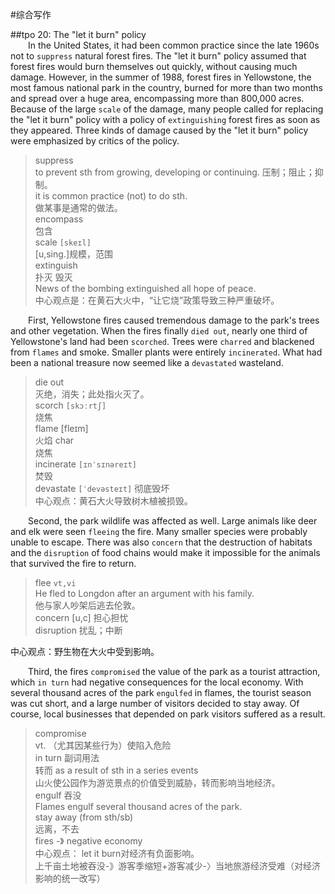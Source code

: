 #综合写作

##tpo 20: The "let it burn" policy  
&emsp;&emsp;In the United States, it had been common practice since the late 1960s not to `suppress` natural forest fires. The "let it burn" policy assumed that forest fires would burn themselves out quickly, without causing much damage. However, in the summer of 1988, forest fires in Yellowstone, the most famous national park in the country, burned for more than two months and spread over a huge area, encompassing more than 800,000 acres. Because of the large `scale` of the damage, many people called for replacing the "let it burn" policy with a policy of `extinguishing` forest fires as soon as they appeared. Three kinds of damage caused by the "let it burn" policy were emphasized by critics of the policy.  
> suppress  
> to prevent sth from growing, developing or continuing. 压制；阻止；抑制。  
> it is common practice (not) to do sth.  
> 做某事是通常的做法。  
> encompass  
> 包含  
> scale `[skeɪl]`  
> [u,sing.]规模，范围  
> extinguish  
> 扑灭
> 毁灭  
> News of the bombing extinguished all hope of peace.  
中心观点是：在黄石大火中，“让它烧”政策导致三种严重破坏。

&emsp;&emsp;First, Yellowstone fires caused tremendous damage to the park's trees and other vegetation. When the fires finally `died out`, nearly one third of Yellowstone's land had been `scorched`. Trees were `charred` and blackened from `flames` and smoke. Smaller plants were entirely `incinerated`. What had been a national treasure now seemed like a `devastated` wasteland.  
> die out  
> 灭绝，消失；此处指火灭了。  
> scorch `[skɔːrtʃ]`  
> 烧焦  
> flame [fleɪm]  
> 火焰
> char  
> 烧焦  
> incinerate `[ɪnˈsɪnəreɪt]`  
> 焚毁  
> devastate  `[ˈdevəsteɪt]`
> 彻底毁坏  
中心观点：黄石大火导致树木植被损毁。  

&emsp;&emsp;Second, the park wildlife was affected as well. Large animals like deer and elk were seen `fleeing` the fire. Many smaller species were probably unable to escape. There was also `concern` that the destruction of habitats and the `disruption` of food chains would make it impossible for the animals that survived the fire to return.  
> flee `vt,vi`  
> He fled to Longdon after an argument with his family.  
> 他与家人吵架后逃去伦敦。  
> concern [u,c]
> 担心担忧  
> disruption 
> 扰乱；中断

中心观点：野生物在大火中受到影响。  

&emsp;&emsp;Third, the fires `compromised` the value of the park as a tourist attraction, which `in turn` had negative consequences for the local economy. With several thousand acres of the park `engulfed` in flames, the tourist season was cut short, and a large number of visitors decided to stay away. Of course, local businesses that depended on park visitors suffered as a result.  
> compromise  
> vt. （尤其因某些行为）使陷入危险  
> in turn 副词用法  
> 转而 as a result of sth in a series events  
> 山火使公园作为游览景点的价值受到威胁，转而影响当地经济。  
> engulf 吞没  
> Flames engulf several thousand acres of the park.  
> stay away (from sth/sb)  
> 远离，不去  
> fires -》 negative economy  
 中心观点： let it burn对经济有负面影响。  
 上千亩土地被吞没-》游客季缩短+游客减少-〉当地旅游经济受难（对经济影响的统一改写）  